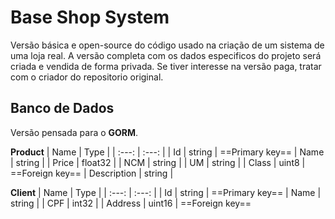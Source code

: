 # Base Shop System
Versão básica e open-source do código usado na criação de um sistema de uma loja real. A versão completa com os dados especificos do projeto será criada e vendida de forma privada. Se tiver interesse na versão paga, tratar com o criador do repositorio original.

## Banco de Dados
Versão pensada para o **GORM**.

**Product**
| Name | Type |
| :---: | :---: |
| Id | string | ==Primary key==
| Name | string |
| Price | float32 |
| NCM | string |
| UM | string |
| Class | uint8 | ==Foreign key==
| Description | string |

**Client**
| Name | Type |
| :---: | :---: |
| Id | string | ==Primary key==
| Name | string |
| CPF | int32 | 
| Address | uint16 | ==Foreign key==
